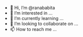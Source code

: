 - 👋 Hi, I’m @ranababita
- 👀 I’m interested in ...
- 🌱 I’m currently learning ...
- 💞️ I’m looking to collaborate on ...
- 📫 How to reach me ...

<!---
ranababita/ranababita is a ✨ special ✨ repository because its `README.md` (this file) appears on your GitHub profile.
You can click the Preview link to take a look at your changes.
--->

